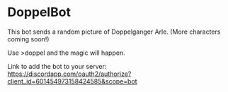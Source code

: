 # DoppelBot

This bot sends a random picture of Doppelganger Arle. (More characters coming soon!)

Use >doppel and the magic will happen.

Link to add the bot to your server: <https://discordapp.com/oauth2/authorize?client_id=601454973158424585&scope=bot>
